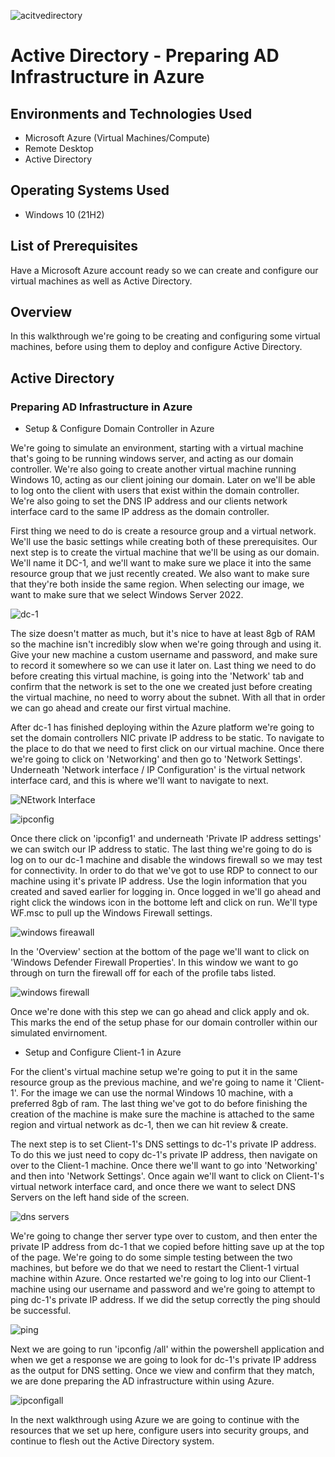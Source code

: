 
![acitvedirectory](https://github.com/user-attachments/assets/281aa924-786b-4692-9111-427bb727ea92)


<h1>Active Directory - Preparing AD Infrastructure in Azure</h1>


<h2>Environments and Technologies Used</h2>

- Microsoft Azure (Virtual Machines/Compute)
- Remote Desktop
- Active Directory

<h2>Operating Systems Used </h2>

- Windows 10</b> (21H2)

<h2>List of Prerequisites</h2>

Have a Microsoft Azure account ready so we can create and configure our virtual machines as well as Active Directory. 
 
<h2>Overview</h2>

In this walkthrough we're going to be creating and configuring some virtual machines, before using them to deploy and configure Active Directory.

<h2>Active Directory</h2>

<h3>Preparing AD Infrastructure in Azure</h3>

- Setup & Configure Domain Controller in Azure

We're going to simulate an environment, starting with a virtual machine that's going to be running windows server, and acting as our domain controller. We're also going to create another virtual machine running Windows 10, acting as our client joining our domain. Later on we'll be able to log onto the client with users that exist within the domain controller. We're also going to set the DNS IP address and our clients network interface card to the same IP address as the domain controller. 

First thing we need to do is create a resource group and a virtual network. We'll use the basic settings while creating both of these prerequisites. Our next step is to create the virtual machine that we'll be using as our domain. We'll name it DC-1, and we'll want to make sure we place it into the same resource group that we just recently created. We also want to make sure that they're both inside the same region. When selecting our image, we want to make sure that we select Windows Server 2022. 

![dc-1](https://github.com/user-attachments/assets/52528d18-6611-49c9-b07e-057889b54e7a)

The size doesn't matter as much, but it's nice to have at least 8gb of RAM so the machine isn't incredibly slow when we're going through and using it. Give your new machine a custom username and password, and make sure to record it somewhere so we can use it later on. Last thing we need to do before creating this virtual machine, is going into the 'Network' tab and confirm that the network is set to the one we created just before creating the virtual machine, no need to worry about the subnet. With all that in order we can go ahead and create our first virtual machine.

After dc-1 has finished deploying within the Azure platform we're going to set the domain controllers NIC private IP address to be static. To navigate to the place to do that we need to first click on our virtual machine. Once there we're going to click on 'Networking' and then go to 'Network Settings'. Underneath 'Network interface / IP Configuration' is the virtual network interface card, and this is where we'll want to navigate to next. 

![NEtwork Interface](https://github.com/user-attachments/assets/8b2e9498-1d4e-4034-8190-e167ec75a298)

![ipconfig](https://github.com/user-attachments/assets/8481567c-0bd9-415d-8323-9e9e1eff3190)

Once there click on 'ipconfig1' and underneath 'Private IP address settings' we can switch our IP address to static. 
The last thing we're going to do is log on to our dc-1 machine and disable the windows firewall so we may test for connectivity. In order to do that we've got to use RDP to connect to our machine using it's private IP address. Use the login information that you created and saved earlier for logging in. Once logged in we'll go ahead and right click the windows icon in the bottome left and click on run. We'll type WF.msc to pull up the Windows Firewall settings. 

![windows fireawall](https://github.com/user-attachments/assets/13a85971-e3d0-4f63-a7d1-218b9f5ed01b)

In the 'Overview' section at the bottom of the page we'll want to click on 'Windows Defender Firewall Properties'. In this window we want to go through on turn the firewall off for each of the profile tabs listed.

![windows firewall](https://github.com/user-attachments/assets/3c2e1945-b70b-4005-9f7d-293e1466b4bc)

Once we're done with this step we can go ahead and click apply and ok. This marks the end of the setup phase for our domain controller within our simulated envirnoment.

- Setup and Configure Client-1 in Azure

For the client's virtual machine setup we're going to put it in the same resource group as the previous machine, and we're going to name it 'Client-1'. For the image we can use the normal Windows 10 machine, with a preferred 8gb of ram. The last thing we've got to do before finishing the creation of the machine is make sure the machine is attached to the same region and virtual network as dc-1, then we can hit review & create. 

The next step is to set Client-1's DNS settings to dc-1's private IP address. To do this we just need to copy dc-1's private IP address, then navigate on over to the Client-1 machine. Once there we'll want to go into 'Networking' and then into 'Network Settings'. Once again we'll want to click on Client-1's virtual network interface card, and once there we want to select DNS Servers on the left hand side of the screen.

![dns servers](https://github.com/user-attachments/assets/11f177ea-3c8d-436c-b2a5-53db779c9917)

We're going to change ther server type over to custom, and then enter the private IP address from dc-1 that we copied before hitting save up at the top of the page. We're going to do some simple testing between the two machines, but before we do that we need to restart the Client-1 virtual machine within Azure. Once restarted we're going to log into our Client-1 machine using our username and password and we're going to attempt to ping dc-1's private IP address. If we did the setup correctly the ping should be successful.

![ping](https://github.com/user-attachments/assets/7f58f69e-5984-49a4-9680-3d12bcfc2229)

Next we are going to run 'ipconfig /all' within the powershell application and when we get a response we are going to look for dc-1's private IP address as the output for DNS setting. Once we view and confirm that they match, we are done preparing the AD infrastructure within using Azure.

![ipconfigall](https://github.com/user-attachments/assets/192d0bba-a040-47ff-8232-188bdcf79bd6)

In the next walkthrough using Azure we are going to continue with the resources that we set up here, configure users into security groups, and continue to flesh out the Active Directory system.
